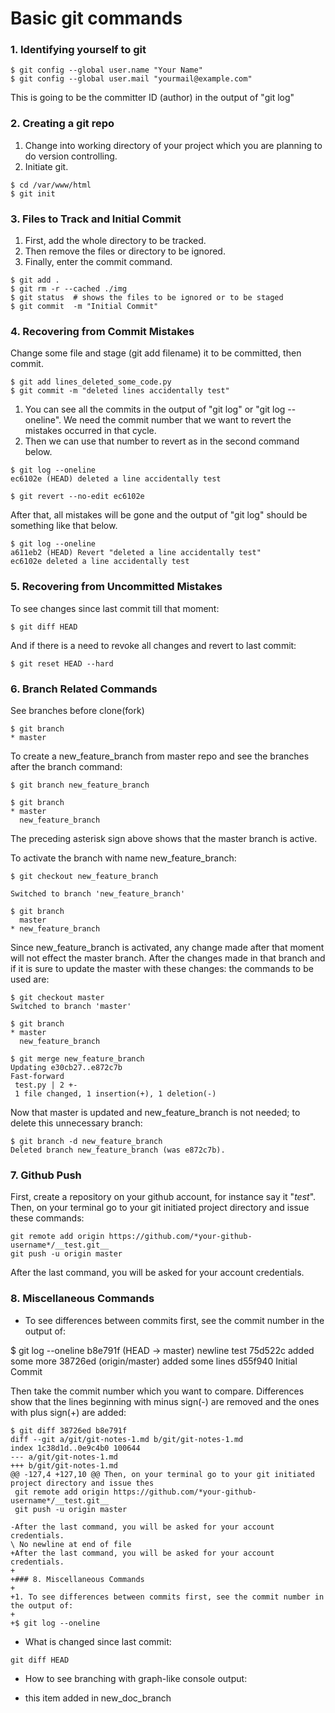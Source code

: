 # Basic git commands

### 1. Identifying yourself to git

```
$ git config --global user.name "Your Name"
$ git config --global user.mail "yourmail@example.com"
```

This is going to be the committer ID (author) in the output of "git log"
### 2. Creating a git repo

1. Change into working directory of your project which you are planning to do version controlling.
1. Initiate git.

```
$ cd /var/www/html
$ git init
```

### 3. Files to Track and Initial Commit

1. First, add the whole directory to be tracked.
2. Then remove the files or directory to be ignored.
3. Finally, enter the commit command.
```
$ git add .
$ git rm -r --cached ./img
$ git status  # shows the files to be ignored or to be staged
$ git commit  -m "Initial Commit"
```

### 4. Recovering from Commit Mistakes

Change some file and stage (git add filename) it to be committed, then commit.

```
$ git add lines_deleted_some_code.py
$ git commit -m "deleted lines accidentally test"
```
1. You can see all the commits in the output of "git log" or "git log --oneline". We need the commit number that we want to revert the mistakes occurred in that cycle.
1. Then we can use that number to revert as in the second command below.

```
$ git log --oneline
ec6102e (HEAD) deleted a line accidentally test

$ git revert --no-edit ec6102e
```

After that, all mistakes will be gone and the output of "git log" should be something like that below.

```
$ git log --oneline
a611eb2 (HEAD) Revert "deleted a line accidentally test"
ec6102e deleted a line accidentally test
```

### 5. Recovering from Uncommitted Mistakes

To see changes since last commit till that moment:

`$ git diff HEAD`

And if there is a need to revoke all changes and revert to last commit:

`$ git reset HEAD --hard`

### 6. Branch Related Commands

See branches before clone(fork)
```
$ git branch
* master
```

To create a new_feature_branch from master repo and see the branches after the branch command:
```
$ git branch new_feature_branch

$ git branch
* master
  new_feature_branch
```
The preceding asterisk sign above shows that the master branch is active.

To activate the branch with name new_feature_branch:
```
$ git checkout new_feature_branch

Switched to branch 'new_feature_branch'

$ git branch
  master
* new_feature_branch
```

Since new_feature_branch is activated, any change made after that moment will not effect the master branch. After the changes made in that branch and if it is sure to update the master with these changes: the commands to be used are:

```
$ git checkout master
Switched to branch 'master'

$ git branch
* master
  new_feature_branch

$ git merge new_feature_branch
Updating e30cb27..e872c7b
Fast-forward
 test.py | 2 +-
 1 file changed, 1 insertion(+), 1 deletion(-)
```
Now that master is updated and new_feature_branch is not needed; to delete this unnecessary branch:
```
$ git branch -d new_feature_branch
Deleted branch new_feature_branch (was e872c7b).
```


### 7. Github Push

First, create a repository on your github account, for instance say it "*test*".
Then, on your terminal go to your git initiated project directory and issue these commands:

```
git remote add origin https://github.com/*your-github-username*/__test.git__
git push -u origin master
```
After the last command, you will be asked for your account credentials.

### 8. Miscellaneous Commands

- To see differences between commits first, see the commit number in the output of:

$ git log --oneline
b8e791f (HEAD -> master) newline test
75d522c added some more
38726ed (origin/master) added some lines
d55f940 Initial Commit

Then take the commit number which you want to compare. Differences show that the lines beginning with minus sign(-) are
removed and the ones with plus sign(+) are added:

```
$ git diff 38726ed b8e791f
diff --git a/git/git-notes-1.md b/git/git-notes-1.md
index 1c38d1d..0e9c4b0 100644
--- a/git/git-notes-1.md
+++ b/git/git-notes-1.md
@@ -127,4 +127,10 @@ Then, on your terminal go to your git initiated project directory and issue thes
 git remote add origin https://github.com/*your-github-username*/__test.git__
 git push -u origin master

-After the last command, you will be asked for your account credentials.
\ No newline at end of file
+After the last command, you will be asked for your account credentials.
+
+### 8. Miscellaneous Commands
+
+1. To see differences between commits first, see the commit number in the output of:
+
+$ git log --oneline
```

- What is changed since last commit:

```
git diff HEAD
```

- How to see branching with graph-like console output:


- this item added in  new_doc_branch
